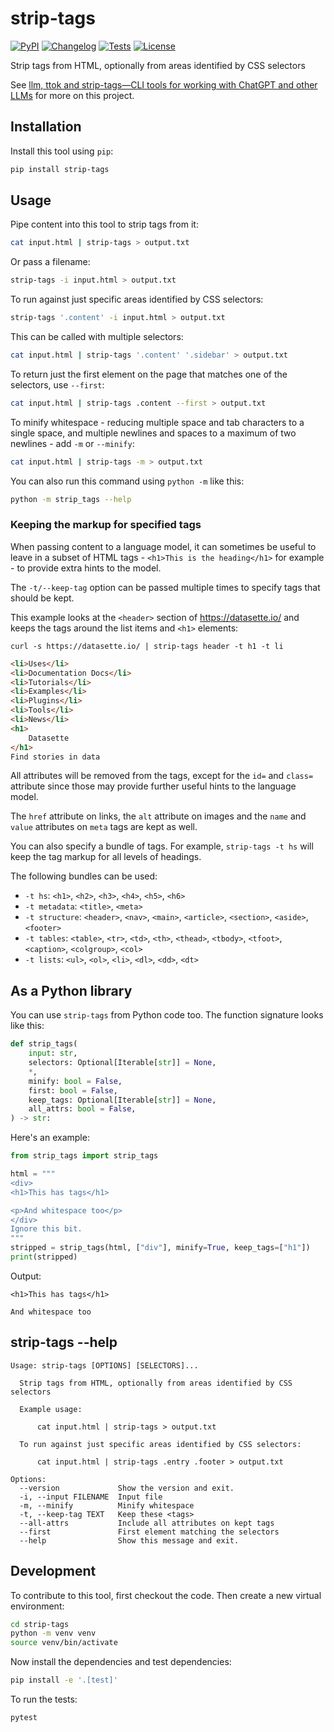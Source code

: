 # strip-tags

[![PyPI](https://img.shields.io/pypi/v/strip-tags.svg)](https://pypi.org/project/strip-tags/)
[![Changelog](https://img.shields.io/github/v/release/simonw/strip-tags?include_prereleases&label=changelog)](https://github.com/simonw/strip-tags/releases)
[![Tests](https://github.com/simonw/strip-tags/workflows/Test/badge.svg)](https://github.com/simonw/strip-tags/actions?query=workflow%3ATest)
[![License](https://img.shields.io/badge/license-Apache%202.0-blue.svg)](https://github.com/simonw/strip-tags/blob/master/LICENSE)

Strip tags from HTML, optionally from areas identified by CSS selectors

See [llm, ttok and strip-tags—CLI tools for working with ChatGPT and other LLMs](https://simonwillison.net/2023/May/18/cli-tools-for-llms/) for more on this project.

## Installation

Install this tool using `pip`:
```bash
pip install strip-tags
```
## Usage

Pipe content into this tool to strip tags from it:
```bash
cat input.html | strip-tags > output.txt
````
Or pass a filename:
```bash
strip-tags -i input.html > output.txt
```
To run against just specific areas identified by CSS selectors:
```bash
strip-tags '.content' -i input.html > output.txt
```
This can be called with multiple selectors:
```bash
cat input.html | strip-tags '.content' '.sidebar' > output.txt
```
To return just the first element on the page that matches one of the selectors, use `--first`:
```bash
cat input.html | strip-tags .content --first > output.txt
```
To minify whitespace - reducing multiple space and tab characters to a single space, and multiple newlines and spaces to a maximum of two newlines - add `-m` or `--minify`:
```bash
cat input.html | strip-tags -m > output.txt
```
You can also run this command using `python -m` like this:
```bash
python -m strip_tags --help
```
### Keeping the markup for specified tags

When passing content to a language model, it can sometimes be useful to leave in a subset of HTML tags - `<h1>This is the heading</h1>` for example - to provide extra hints to the model.

The `-t/--keep-tag` option can be passed multiple times to specify tags that should be kept.

This example looks at the `<header>` section of https://datasette.io/ and keeps the tags around the list items and `<h1>` elements:

```
curl -s https://datasette.io/ | strip-tags header -t h1 -t li
```
```html
<li>Uses</li>
<li>Documentation Docs</li>
<li>Tutorials</li>
<li>Examples</li>
<li>Plugins</li>
<li>Tools</li>
<li>News</li>
<h1>
    Datasette
</h1>
Find stories in data
```
All attributes will be removed from the tags, except for the `id=` and `class=` attribute since those may provide further useful hints to the language model.

The `href` attribute on links, the `alt` attribute on images and the `name` and `value` attributes on `meta` tags are kept as well.

You can also specify a bundle of tags. For example, `strip-tags -t hs` will keep the tag markup for all levels of headings.

The following bundles can be used:

<!-- [[[cog
import cog
from strip_tags.lib import BUNDLES
lines = []
for name, tags in BUNDLES.items():
    lines.append("- `-t {}`: {}".format(name, ", ".join("`<{}>`".format(tag) for tag in tags)))
cog.out("\n".join(lines))
]]] -->
- `-t hs`: `<h1>`, `<h2>`, `<h3>`, `<h4>`, `<h5>`, `<h6>`
- `-t metadata`: `<title>`, `<meta>`
- `-t structure`: `<header>`, `<nav>`, `<main>`, `<article>`, `<section>`, `<aside>`, `<footer>`
- `-t tables`: `<table>`, `<tr>`, `<td>`, `<th>`, `<thead>`, `<tbody>`, `<tfoot>`, `<caption>`, `<colgroup>`, `<col>`
- `-t lists`: `<ul>`, `<ol>`, `<li>`, `<dl>`, `<dd>`, `<dt>`
<!-- [[[end]]] -->

## As a Python library

You can use `strip-tags` from Python code too. The function signature looks like this:

```python
def strip_tags(
    input: str,
    selectors: Optional[Iterable[str]] = None,
    *,
    minify: bool = False,
    first: bool = False,
    keep_tags: Optional[Iterable[str]] = None,
    all_attrs: bool = False,
) -> str:
```
Here's an example:
```python
from strip_tags import strip_tags

html = """
<div>
<h1>This has tags</h1>

<p>And whitespace too</p>
</div>
Ignore this bit.
"""
stripped = strip_tags(html, ["div"], minify=True, keep_tags=["h1"])
print(stripped)
```
Output:
```
<h1>This has tags</h1>

And whitespace too
```

## strip-tags --help

<!-- [[[cog
import cog
from strip_tags import cli
from click.testing import CliRunner
runner = CliRunner()
result = runner.invoke(cli.cli, ["--help"])
help = result.output.replace("Usage: cli", "Usage: strip-tags")
cog.out(
    "```\n{}\n```".format(help)
)
]]] -->
```
Usage: strip-tags [OPTIONS] [SELECTORS]...

  Strip tags from HTML, optionally from areas identified by CSS selectors

  Example usage:

      cat input.html | strip-tags > output.txt

  To run against just specific areas identified by CSS selectors:

      cat input.html | strip-tags .entry .footer > output.txt

Options:
  --version             Show the version and exit.
  -i, --input FILENAME  Input file
  -m, --minify          Minify whitespace
  -t, --keep-tag TEXT   Keep these <tags>
  --all-attrs           Include all attributes on kept tags
  --first               First element matching the selectors
  --help                Show this message and exit.

```
<!-- [[[end]]] -->

## Development

To contribute to this tool, first checkout the code. Then create a new virtual environment:
```bash
cd strip-tags
python -m venv venv
source venv/bin/activate
```
Now install the dependencies and test dependencies:
```bash
pip install -e '.[test]'
```
To run the tests:
```bash
pytest
```
